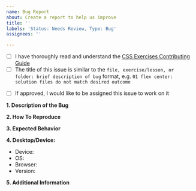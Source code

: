 ```yaml
---
name: Bug Report
about: Create a report to help us improve
title: ''
labels: 'Status: Needs Review, Type: Bug'
assignees: ''

---
```

<!-- Thank you for taking the time to submit a bug report to The Odin Project. In order to get issues closed in a reasonable amount of time, you must include a baseline of information about the bug in question. Please read this template in its entirety before filling it out to ensure that it is filled out correctly. -->

<!-- Complete the following REQUIRED checkboxes by replacing the whitespace between the square brackets with an 'x', e.g. [x]. -->
- [ ] I have thoroughly read and understand the [CSS Exercises Contributing Guide](https://github.com/thatblindgeye/css-exercises/blob/main/CONTRIBUTING.md)
- [ ] The title of this issue is similar to the `file, exercise/lesson, or folder: brief description of bug` format, e.g. `01 flex center: solution files do not match desired outcome`

<!-- The following checkbox is OPTIONAL. Completing it does not guarantee you will be assigned this issue, but rather lets us know you are interested in working on it. -->
- [ ] If approved, I would like to be assigned this issue to work on it

**1. Description of the Bug**
<!-- A clear and concise description of what the bug is. Include any screenshots that may help show the bug in action. -->


**2. How To Reproduce**
<!-- What steps one might need to take in order to reproduce this bug. -->


**3. Expected Behavior**
<!-- A brief description of what you expected to happen. -->


**4. Desktop/Device:**
 - Device: <!-- [e.g. iPhone6] -->
 - OS: <!-- [e.g. iOS] -->
 - Browser: <!-- [e.g. chrome, safari] -->
 - Version: <!-- [e.g. 22] -->

**5. Additional Information**
<!-- Any additional information about the bug. -->

